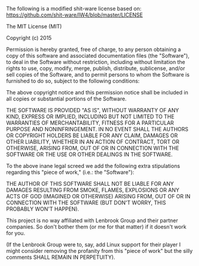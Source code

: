 
The following is a modified shit-ware license based on:
    https://github.com/shit-ware/IW4/blob/master/LICENSE

The MIT License (MIT)

Copyright (c) 2015 

Permission is hereby granted, free of charge, to any person obtaining a copy
of this software and associated documentation files (the "Software"), to deal
in the Software without restriction, including without limitation the rights
to use, copy, modify, merge, publish, distribute, sublicense, and/or sell
copies of the Software, and to permit persons to whom the Software is
furnished to do so, subject to the following conditions:

The above copyright notice and this permission notice shall be included in all
copies or substantial portions of the Software.

THE SOFTWARE IS PROVIDED "AS IS", WITHOUT WARRANTY OF ANY KIND, EXPRESS OR
IMPLIED, INCLUDING BUT NOT LIMITED TO THE WARRANTIES OF MERCHANTABILITY,
FITNESS FOR A PARTICULAR PURPOSE AND NONINFRINGEMENT. IN NO EVENT SHALL THE
AUTHORS OR COPYRIGHT HOLDERS BE LIABLE FOR ANY CLAIM, DAMAGES OR OTHER
LIABILITY, WHETHER IN AN ACTION OF CONTRACT, TORT OR OTHERWISE, ARISING FROM,
OUT OF OR IN CONNECTION WITH THE SOFTWARE OR THE USE OR OTHER DEALINGS IN THE
SOFTWARE.

To the above inane legal screed we add the following extra stipulations
regarding this "piece of work," (i.e.: the "Software"):

THE AUTHOR OF THIS SOFTWARE SHALL NOT BE LIABLE FOR ANY DAMAGES RESULTING FROM
SMOKE, FLAMES, EXPLOSIONS OR ANY ACTS OF GOD (IMAGINED OR OTHERWISE) ARISING
FROM, OUT OF OR IN CONNECTION WITH THE SOFTWARE (BUT DON'T WORRY, THIS PROBABLY
WON'T HAPPEN).

This project is no way affiliated with Lenbrook Group and their partner
companies. So don't bother them (or me for that matter) if it doesn't work
for you.

(If the Lenbrook Group were to, say, add Linux support for their player I might
consider removing the profanity from this "piece of work" but the silly
comments SHALL REMAIN IN PERPETUITY).

